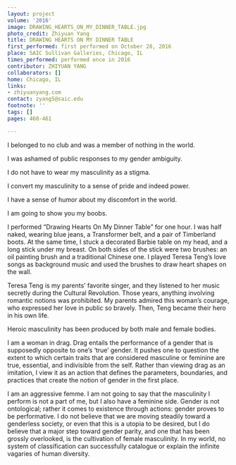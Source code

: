 ```yaml
---
layout: project
volume: '2016'
image: DRAWING_HEARTS_ON_MY_DINNER_TABLE.jpg
photo_credit: Zhiyuan Yang
title: DRAWING HEARTS ON MY DINNER TABLE
first_performed: first performed on October 28, 2016
place: SAIC Sullivan Galleries, Chicago, IL
times_performed: performed once in 2016
contributor: ZHIYUAN YANG
collaborators: []
home: Chicago, IL
links:
- zhiyuanyang.com
contact: zyang5@saic.edu
footnote: ''
tags: []
pages: 460-461

---
```


I belonged to no club and was a member of nothing in the world.

I was ashamed of public responses to my gender ambiguity.

I do not have to wear my masculinity as a stigma.

I convert my masculinity to a sense of pride and indeed power.

I have a sense of humor about my discomfort in the world.

I am going to show you my boobs.

I performed “Drawing Hearts On My Dinner Table” for one hour. I was half naked, wearing blue jeans, a Transformer belt, and a pair of Timberland boots. At the same time, I stuck a decorated Barbie table on my head, and a long stick under my breast. On both sides of the stick were two brushes: an oil painting brush and a traditional Chinese one. I played Teresa Teng’s love songs as background music and used the brushes to draw heart shapes on the wall.

Teresa Teng is my parents’ favorite singer, and they listened to her music secretly during the Cultural Revolution. Those years, anything involving romantic notions was prohibited. My parents admired this woman’s courage, who expressed her love in public so bravely. Then, Teng became their hero in his own life.

Heroic masculinity has been produced by both male and female bodies.

I am a woman in drag. Drag entails the performance of a gender that is supposedly opposite to one’s ‘true’ gender. It pushes one to question the extent to which certain traits that are considered masculine or feminine are true, essential, and indivisible from the self. Rather than viewing drag as an imitation, I view it as an action that defines the parameters, boundaries, and practices that create the notion of gender in the first place.

I am an aggressive femme. I am not going to say that the masculinity I perform is not a part of me, but I also have a feminine side. Gender is not ontological; rather it comes to existence through actions: gender proves to be performative. I do not believe that we are moving steadily toward a genderless society, or even that this is a utopia to be desired, but I do believe that a major step toward gender parity, and one that has been grossly overlooked, is the cultivation of female masculinity. In my world, no system of classification can successfully catalogue or explain the infinite vagaries of human diversity.
